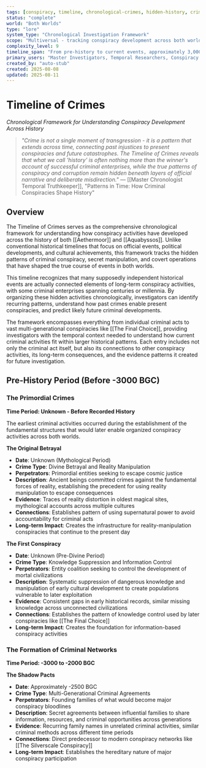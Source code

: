 ```yaml
---
tags: [conspiracy, timeline, chronological-crimes, hidden-history, criminal-patterns, investigation-framework, aquabyssos-aethermoor, secret-operations, conspiracy-development, historical-analysis]
status: "complete"
world: "Both Worlds"
type: "lore"
system_type: "Chronological Investigation Framework"
scope: "Multiversal - tracking conspiracy development across both worlds and time"
complexity_level: 9
timeline_span: "From pre-history to current events, approximately 3,000+ years"
primary_users: "Master Investigators, Temporal Researchers, Conspiracy Analysts"
created_by: "auto-stub"
created: 2025-08-08
updated: 2025-08-11
---
```


# Timeline of Crimes
*Chronological Framework for Understanding Conspiracy Development Across History*

> *"Crime is not a single moment of transgression - it is a pattern that extends across time, connecting past injustices to present conspiracies and future catastrophes. The Timeline of Crimes reveals that what we call 'history' is often nothing more than the winner's account of successful criminal enterprises, while the true patterns of conspiracy and corruption remain hidden beneath layers of official narrative and deliberate misdirection."*
> — [[Master Chronologist Temporal Truthkeeper]], "Patterns in Time: How Criminal Conspiracies Shape History"

## Overview

The Timeline of Crimes serves as the comprehensive chronological framework for understanding how conspiracy activities have developed across the history of both [[Aethermoor]] and [[Aquabyssos]]. Unlike conventional historical timelines that focus on official events, political developments, and cultural achievements, this framework tracks the hidden patterns of criminal conspiracy, secret manipulation, and covert operations that have shaped the true course of events in both worlds.

This timeline recognizes that many supposedly independent historical events are actually connected elements of long-term conspiracy activities, with some criminal enterprises spanning centuries or millennia. By organizing these hidden activities chronologically, investigators can identify recurring patterns, understand how past crimes enable present conspiracies, and predict likely future criminal developments.

The framework encompasses everything from individual criminal acts to vast multi-generational conspiracies like [[The Final Choice]], providing investigators with the temporal context needed to understand how current criminal activities fit within larger historical patterns. Each entry includes not only the criminal act itself, but also its connections to other conspiracy activities, its long-term consequences, and the evidence patterns it created for future investigation.

## Pre-History Period (Before -3000 BGC)

### The Primordial Crimes
**Time Period: Unknown - Before Recorded History**

The earliest criminal activities occurred during the establishment of the fundamental structures that would later enable organized conspiracy activities across both worlds.

**The Original Betrayal**
- **Date**: Unknown (Mythological Period)
- **Crime Type**: Divine Betrayal and Reality Manipulation
- **Perpetrators**: Primordial entities seeking to escape cosmic justice
- **Description**: Ancient beings committed crimes against the fundamental forces of reality, establishing the precedent for using reality manipulation to escape consequences
- **Evidence**: Traces of reality distortion in oldest magical sites, mythological accounts across multiple cultures
- **Connections**: Establishes pattern of using supernatural power to avoid accountability for criminal acts
- **Long-term Impact**: Creates the infrastructure for reality-manipulation conspiracies that continue to the present day

**The First Conspiracy**
- **Date**: Unknown (Pre-Divine Period)  
- **Crime Type**: Knowledge Suppression and Information Control
- **Perpetrators**: Entity coalition seeking to control the development of mortal civilizations
- **Description**: Systematic suppression of dangerous knowledge and manipulation of early cultural development to create populations vulnerable to later exploitation
- **Evidence**: Consistent gaps in early historical records, similar missing knowledge across unconnected civilizations
- **Connections**: Establishes the pattern of knowledge control used by later conspiracies like [[The Final Choice]]
- **Long-term Impact**: Creates the foundation for information-based conspiracy activities

### The Formation of Criminal Networks
**Time Period: -3000 to -2000 BGC**

**The Shadow Pacts**
- **Date**: Approximately -2500 BGC
- **Crime Type**: Multi-Generational Criminal Agreements
- **Perpetrators**: Founding families of what would become major conspiracy bloodlines
- **Description**: Secret agreements between influential families to share information, resources, and criminal opportunities across generations
- **Evidence**: Recurring family names in unrelated criminal activities, similar criminal methods across different time periods
- **Connections**: Direct predecessor to modern conspiracy networks like [[The Silverscale Conspiracy]]
- **Long-term Impact**: Establishes the hereditary nature of major conspiracy participation
